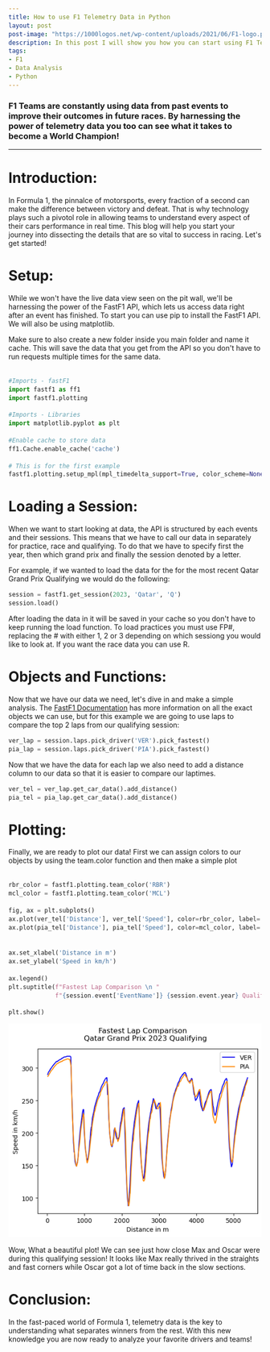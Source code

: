 ```yaml
---
title: How to use F1 Telemetry Data in Python
layout: post
post-image: "https://1000logos.net/wp-content/uploads/2021/06/F1-logo.png"
description: In this post I will show you how you can start using F1 Telemetry Data in minutes. Lights out and away we go!
tags:
- F1
- Data Analysis
- Python
---
```

### F1 Teams are constantly using data from past events to improve their outcomes in future races. By harnessing the power of telemetry data you too can see what it takes to become a World Champion!

---
# Introduction:

In Formula 1, the pinnalce of motorsports, every fraction of a second can make the difference between victory and defeat. That is why technology plays such a pivotol role in allowing teams to understand every aspect of their cars performance in real time. This blog will help you start your journey into dissecting the details that are so vital to success in racing. Let's get started!

# Setup:

While we won't have the live data view seen on the pit wall, we'll be harnessing the power of the FastF1 API, which lets us access data right after an event has finished. To start you can use pip to install the FastF1 API. We will also be using matplotlib.

Make sure to also create a new folder inside you main folder and name it cache. This will save the data that you get from the API so you don't have to run requests multiple times for the same data.

```python

#Imports - fastF1
import fastf1 as ff1
import fastf1.plotting

#Imports - Libraries
import matplotlib.pyplot as plt

#Enable cache to store data
ff1.Cache.enable_cache('cache')

# This is for the first example
fastf1.plotting.setup_mpl(mpl_timedelta_support=True, color_scheme=None, misc_mpl_mods=False)

```
# Loading a Session:

When we want to start looking at data, the API is structured by each events and their sessions. This means that we have to call our data in separately for practice, race and qualifying. To do that we have to specify first the year, then which grand prix and finally the session denoted by a letter. 

For example, if we wanted to load the data for the for the most recent Qatar Grand Prix Qualifying we would do the following:

```python
session = fastf1.get_session(2023, 'Qatar', 'Q')
session.load()

```
After loading the data in it will be saved in your cache so you don't have to keep running the load function. To load practices you must use FP#, replacing the # with either 1, 2 or 3 depending on which sessiong you would like to look at. If you want the race data you can use R.

# Objects and Functions:

Now that we have our data we need, let's dive in and make a simple analysis. The [FastF1 Documentation](https://docs.fastf1.dev/index.html) has more information on all the exact objects we can use, but for this example we are going to use laps to compare the top 2 laps from our qualifying session:


```python
ver_lap = session.laps.pick_driver('VER').pick_fastest()
pia_lap = session.laps.pick_driver('PIA').pick_fastest()

```

Now that we have the data for each lap we also need to add a distance column to our data so that it is easier to compare our laptimes. 

```python
ver_tel = ver_lap.get_car_data().add_distance()
pia_tel = pia_lap.get_car_data().add_distance()
```
# Plotting:

Finally, we are ready to plot our data! First we can assign colors to our objects by using the team.color function and then make a simple plot

```python

rbr_color = fastf1.plotting.team_color('RBR')
mcl_color = fastf1.plotting.team_color('MCL')

fig, ax = plt.subplots()
ax.plot(ver_tel['Distance'], ver_tel['Speed'], color=rbr_color, label='VER')
ax.plot(pia_tel['Distance'], pia_tel['Speed'], color=mcl_color, label='PIA')


ax.set_xlabel('Distance in m')
ax.set_ylabel('Speed in km/h')

ax.legend()
plt.suptitle(f"Fastest Lap Comparison \n "
             f"{session.event['EventName']} {session.event.year} Qualifying")

plt.show()
```
![Test](/assets/images/output.png)


Wow, What a beautiful plot! We can see just how close Max and Oscar were during this qualifying session! It looks like Max really thrived in the straights and fast corners while Oscar got a lot of time back in the slow sections.

# Conclusion: 

In the fast-paced world of Formula 1, telemetry data is the key to understanding what separates winners from the rest. With this new knowledge you are now ready to analyze your favorite drivers and teams!